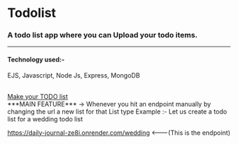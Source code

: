 # Todolist

<h3>A todo list app where you can Upload your todo items.</h3>
<hr>
<h4>Technology used:- </h4>
<p>EJS, Javascript, Node Js, Express, MongoDB </p>
<br/>
<a href="https://daily-journal-ze8i.onrender.com/" >Make your TODO list</a>
<br/>
***MAIN FEATURE***
-> Whenever you hit an endpoint manually by changing the url a new list for that List type 
Example :- 
Let us create a todo list for a wedding todo list

https://daily-journal-ze8i.onrender.com/wedding <---(This is the endpoint)

